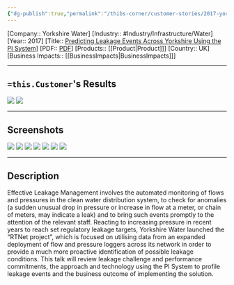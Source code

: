 ```yaml
---
{"dg-publish":true,"permalink":"/thibs-corner/customer-stories/2017-yorkshire-water-predicting-leakage-events-across-yorkshire-using-the-pi-system/","noteIcon":""}
---
```


[Company:: Yorkshire Water]
[Industry:: #Industry/Infrastructure/Water]
[Year:: 2017]
[Title:: [Predicting Leakage Events Across Yorkshire Using the PI System](https://resources.osisoft.com/presentations/predicting-leakage-events-across-yorkshire-using-the-pi-system/)]
[PDF:: [PDF](https://cdn.osisoft.com/osi/presentations/2017-uc-emea-london/UC17EU-D2PI01-YorkshireWater-Sewell-PredictingLeakageEvents.pdf)]
[Products:: [[Product\|Product]]]
[Country:: UK]
[Business Impacts:: [[BusinessImpacts\|BusinessImpacts]]]

---
## `=this.Customer`'s Results
![](https://i.imgur.com/t1mMboG.png)
![](https://i.imgur.com/SDCD80q.png)

---
## Screenshots
![](https://i.imgur.com/ZGxTTG6.png)
![](https://i.imgur.com/w2SQVFi.png)
![](https://i.imgur.com/uiAWTBP.png)
![](https://i.imgur.com/a2Gb7RB.png)
![](https://i.imgur.com/tnirdtF.png)
![](https://i.imgur.com/LcXimyQ.png)
![](https://i.imgur.com/jnKpqDE.png)

---
## Description
Effective Leakage Management involves the automated monitoring of flows and pressures in the clean water distribution system, to check for anomalies (a sudden unusual drop in pressure or increase in flow at a meter, or chain of meters, may indicate a leak) and to bring such events promptly to the attention of the relevant staff. Reacting to increasing pressure in recent years to reach set regulatory leakage targets, Yorkshire Water launched the “RTNet project”, which is focused on utilising data from an expanded deployment of flow and pressure loggers across its network in order to provide a much more proactive identification of possible leakage conditions. This talk will review leakage challenge and performance commitments, the approach and technology using the PI System to profile leakage events and the business outcome of implementing the solution.
